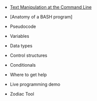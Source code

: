 - [Text Manipulation at the Command Line][1]
- [Anatomy of a BASH program]

- Pseudocode
- Variables
- Data types
- Control structures
- Conditionals
- Where to get help
- Live programming demo
- Zodiac Tool


[1]: https://github.com/denten/dhnotes/blob/master/cli-basics/109-text.md

